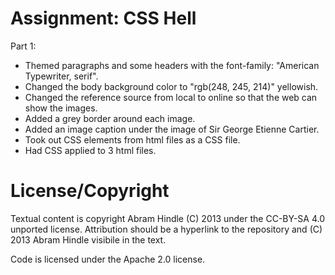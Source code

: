 Assignment: CSS Hell
====================

Part 1:

* Themed paragraphs and some headers with the font-family: "American Typewriter, serif".
* Changed the body background color to "rgb(248, 245, 214)" yellowish.
* Changed the reference source from local to online so that the web can show the images.
* Added a grey border around each image.
* Added an image caption under the image of Sir George Etienne Cartier.
* Took out CSS elements from html files as a CSS file.
* Had CSS applied to 3 html files.

License/Copyright
=================

Textual content is copyright Abram Hindle (C) 2013 under the CC-BY-SA
4.0 unported license. Attribution should be a hyperlink to the
repository and (C) 2013 Abram Hindle visibile in the text.

Code is licensed under the Apache 2.0 license.



